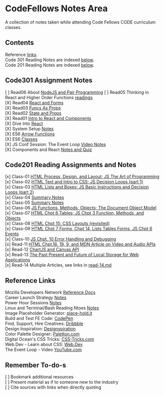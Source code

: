 # CodeFellows Notes Area

A collection of notes taken while attending Code Fellows CODE curriculum classes.

## Contents

Reference [links](#reference-links).  
Code 301 Reading Notes are indexed [below](#code301-assignment-notes).  
Code 201 Reading Notes are indexed [below](#code201-reading-assignments).  

## Code301 Assignment Notes

[ ] Read06 About [NodeJS and Pair Programming](./code301-files/node-and-pairprog.html)
[ ] Read05 Thinking in React and Higher Order Functions [readings](./code301-files/reactthink-higherorderfuncs.html)  
[X] Read04 [React and Forms](./code301-files/react-and-forms.html)  
[X] Read03 [Funcs As Props](./code301-files/funcs-as-props.html)  
[X] Read02 [State and Props](./code301-files/read02.html)  
[X] Read01 [Intro to React and Components](./code301-files/read01.html)  
[X] Dive Into [React](./code301-files/dive-into-react.html)  
[X] System Setup [Notes](./code301-files/setup-notes.html)  
[X] ES6 [Arrow Functions](./code301-files/arrow-functions.html)  
[X] ES6 [Classes](./code301-files/es6-classes.html)  
[X] JS Conf Session: The Event Loop [Video Notes](./code301-files/event-loop-video.html)  
[X] Components and React [Notes and Quiz](./code301-files/components-react.html)

## Code201 Reading Assignments and Notes

[x] Class-01 [HTML Process, Design, and Layout; JS The Art of Programming](./code201-files/class-01.html)  
[x] Class-02 [HTML Text and Intro to CSS; JS Decision Loops (part 1)](./code201-files/class-02.html)  
[x] Class-03 [HTML Lists and Boxes; JS Basic Instructions and Decision Loops (part 2)](./code201-files/class-03.html)  
[x] Class-04 [Summary Notes](./code201-files/class-04.html)  
[x] Class-05 [Summary Notes](./code201-files/class-05.html)  
[x] Class-06 [JS Functions, Methods, Objects; The Document Object Model](./code201-files/class-06.html)  
[x] Class-07 [HTML Chpt 6 Tables; JS Chpt 3 Function, Methods, and Objects](./code201-files/class-07.html)  
[x] Class-08 [HTML Chpt 15: CSS Layouts (revisited)](./code201-files/class-08.html)  
[x] Class-09 [HTML Chpt 7 Forms, Chpt 14, Lists Tables Forms, JS Chpt 6 Events](./code201-files/class-09.html)  
[x] Class-10 [JS Chpt. 10 Error Handling and Debugging](./code201-files/class-10.html)  
[x] Read-11 [HTML Chpt.16, 19, 9, and MDN Article on Video and Audio APIs](./code201-files/read-11.html)  
[x] Read-12 [ChartJS and Canvas API](./code201-files/read-12.html)  
[x] Read-13 [The Past Present and Future of Local Storage for Web Applications](./code201-files/read-13.html)  
[x] Read-14 Multiple Articles, see links in [read-14.md](./code201-files/read-14.html)  

## Reference Links

Mozilla Developers Network [Reference Docs](https://developer.mozilla.org/en-US/docs/Web)  
Career Launch Strategy [Notes](./code201-files/CareerLaunchStrategy.html)  
Power Hour Sessions [Notes](./power-hour-notes/readme.html)  
Linux and Terminal/Bash Reading Ntoes [Notes](./linux-terminal/readme.html)  
Image Placeholder Generator: [place-hold.it](https://place-hold.it)  
Build and Test FE Code: [CodePen](https://codepen.io/)  
Find, Support, Hire Creatives: [Dribbble](https://dribbble.com/)  
Design Inspiration: [Designspiration](https://www.designspiration.com/)  
Color Palette Designer: [Paletton.com](https://paletton.com/)  
Digital Ocean's CSS Tricks: [CSS-Tricks.com](https://css-tricks.com/)  
Web.Dev - Learn about CSS: [Web.Dev](https://web.dev/learn/css/layout/)  
The Event Loop - Video [YouTube.com](https://www.youtube.com/watch?v=8aGhZQkoFbQ&ab_channel=JSConf)  

## Remember To-do-s  

[ ] Bookmark additional resources  
[ ] Present material as if to someone new to the industry  
[ ] Cite sources with links when directly quoting